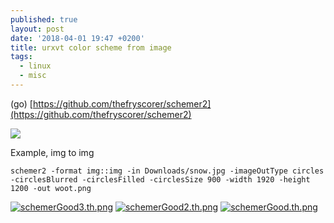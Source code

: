 ```yaml
---
published: true
layout: post
date: '2018-04-01 19:47 +0200'
title: urxvt color scheme from image
tags:
  - linux
  - misc
---
```

(go) [https://github.com/thefryscorer/schemer2](https://github.com/thefryscorer/schemer2)

![](https://camo.githubusercontent.com/4a98620c4df95e87367dc3ea2b14111dfe4aa579/687474703a2f2f692e696d6775722e636f6d2f6346396d484d442e706e67)

Example, img to img

    schemer2 -format img::img -in Downloads/snow.jpg -imageOutType circles -circlesBlurred -circlesFilled -circlesSize 900 -width 1920 -height 1200 -out woot.png
    
[![schemerGood3.th.png](https://cdn.scrot.moe/images/2018/04/01/schemerGood3.th.png)](https://scrot.moe/image/96S9C) [![schemerGood2.th.png](https://cdn.scrot.moe/images/2018/04/01/schemerGood2.th.png)](https://scrot.moe/image/96FR6) [![schemerGood.th.png](https://cdn.scrot.moe/images/2018/04/01/schemerGood.th.png)](https://scrot.moe/image/96bXj)